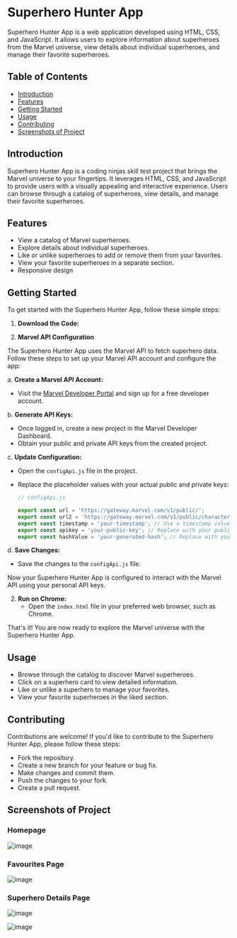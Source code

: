 # Superhero Hunter App

Superhero Hunter App is a web application developed using HTML, CSS, and JavaScript. It allows users to explore information about superheroes from the Marvel universe, view details about individual superheroes, and manage their favorite superheroes.

## Table of Contents

- [Introduction](#introduction)
- [Features](#features)
- [Getting Started](#getting-started)
- [Usage](#usage)
- [Contributing](#contributing)
- [Screenshots of Project](#screenshots)
## Introduction

Superhero Hunter App is a coding ninjas skill test project that brings the Marvel universe to your fingertips. It leverages HTML, CSS, and JavaScript to provide users with a visually appealing and interactive experience. Users can browse through a catalog of superheroes, view details, and manage their favorite superheroes.

## Features

- View a catalog of Marvel superheroes.
- Explore details about individual superheroes.
- Like or unlike superheroes to add or remove them from your favorites.
- View your favorite superheroes in a separate section.
- Responsive design

## Getting Started

To get started with the Superhero Hunter App, follow these simple steps:

1. **Download the Code:**

2. **Marvel API Configuration**

The Superhero Hunter App uses the Marvel API to fetch superhero data. Follow these steps to set up your Marvel API account and configure the app:

a. **Create a Marvel API Account:**
   - Visit the [Marvel Developer Portal](https://developer.marvel.com/) and sign up for a free developer account.

b. **Generate API Keys:**
   - Once logged in, create a new project in the Marvel Developer Dashboard.
   - Obtain your public and private API keys from the created project.

c. **Update Configuration:**
   - Open the `configApi.js` file in the project.
   - Replace the placeholder values with your actual public and private keys:

     ```javascript
     // configApi.js

     export const url = 'https://gateway.marvel.com/v1/public/';
     export const url2 = 'https://gateway.marvel.com/v1/public/characters/';
     export const timestamp = 'your-timestamp'; // Use a timestamp value
     export const apikey = 'your-public-key'; // Replace with your public key
     export const hashValue = 'your-generated-hash'; // Replace with your generated hash
     ```

d. **Save Changes:**
   - Save the changes to the `configApi.js` file.

Now your Superhero Hunter App is configured to interact with the Marvel API using your personal API keys.

2. **Run on Chrome:**
   - Open the `index.html` file in your preferred web browser, such as Chrome.

That's it! You are now ready to explore the Marvel universe with the Superhero Hunter App.

## Usage
- Browse through the catalog to discover Marvel superheroes.
- Click on a superhero card to view detailed information.
- Like or unlike a superhero to manage your favorites.
- View your favorite superheroes in the liked section.

## Contributing
Contributions are welcome! If you'd like to contribute to the Superhero Hunter App, please follow these steps:

- Fork the repository.
- Create a new branch for your feature or bug fix.
- Make changes and commit them.
- Push the changes to your fork.
- Create a pull request.

## Screenshots of Project

### Homepage

![image](https://github.com/Shinia-Gupta/Superhero-Hunter_CN/assets/113818197/b55fb8c2-63c4-4dfd-8e04-23060d6e9cec)

### Favourites Page

![image](https://github.com/Shinia-Gupta/Superhero-Hunter_CN/assets/113818197/2783b00e-ccef-49dc-bd3f-84a179f3cd39)

### Superhero Details Page

![image](https://github.com/Shinia-Gupta/Superhero-Hunter_CN/assets/113818197/5e0cc12c-605e-430e-8a00-0686187bb981)

![image](https://github.com/Shinia-Gupta/Superhero-Hunter_CN/assets/113818197/77061659-0a96-47d3-995c-e529783a4271)

